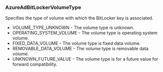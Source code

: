 ### AzureAdBitLockerVolumeType
Specifies the type of volume with which the BitLocker key is associated.

- VOLUME_TYPE_UNKNOWN - The volume type is unknown.
- OPERATING_SYSTEM_VOLUME - The volume type is operating system volume.
- FIXED_DATA_VOLUME - The volume type is fixed data volume.
- REMOVABLE_DATA_VOLUME - The volume type is removable data volume.
- UNKNOWN_FUTURE_VALUE - The volume type is for a future value for forward compatibility.

